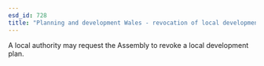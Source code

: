```yaml
---
esd_id: 728
title: "Planning and development Wales - revocation of local development plan"
---
```


A local authority may request the Assembly to revoke a local development plan. 


